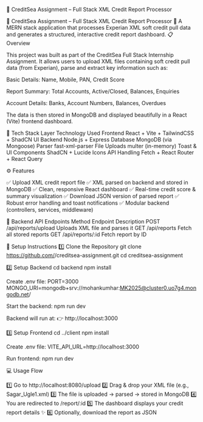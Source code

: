 🏦 CreditSea Assignment – Full Stack XML Credit Report Processor

🏦 CreditSea Assignment – Full Stack XML Credit Report Processor
🚀 A MERN stack application that processes Experian XML soft credit pull data and generates a structured, interactive credit report dashboard.
📋 Overview

This project was built as part of the CreditSea Full Stack Internship Assignment.
It allows users to upload XML files containing soft credit pull data (from Experian), parse and extract key information such as:

Basic Details: Name, Mobile, PAN, Credit Score

Report Summary: Total Accounts, Active/Closed, Balances, Enquiries

Account Details: Banks, Account Numbers, Balances, Overdues

The data is then stored in MongoDB and displayed beautifully in a React (Vite) frontend dashboard.

🧠 Tech Stack
Layer	Technology Used
Frontend	React + Vite + TailwindCSS + ShadCN UI
Backend	Node.js + Express
Database	MongoDB (via Mongoose)
Parser	fast-xml-parser
File Uploads	multer (in-memory)
Toast & UI Components	ShadCN + Lucide Icons
API Handling	Fetch + React Router + React Query


⚙️ Features

✅ Upload XML credit report file
✅ XML parsed on backend and stored in MongoDB
✅ Clean, responsive React dashboard
✅ Real-time credit score & summary visualization
✅ Download JSON version of parsed report
✅ Robust error handling and toast notifications
✅ Modular backend (controllers, services, middleware)



🧠 Backend API Endpoints
Method	Endpoint	Description
POST	/api/reports/upload	Uploads XML file and parses it
GET	/api/reports	Fetch all stored reports
GET	/api/reports/:id	Fetch report by ID


🔧 Setup Instructions
1️⃣ Clone the Repository
git clone https://github.com/<your-username>/creditsea-assignment.git
cd creditsea-assignment


2️⃣ Setup Backend
cd backend
npm install


Create .env file:
PORT=3000
MONGO_URI=mongodb+srv://mohankumhar:MK2025@cluster0.uo7g4.mongodb.net/


Start the backend:
npm run dev


Backend will run at:
👉 http://localhost:3000



3️⃣ Setup Frontend
cd ../client
npm install


Create .env file:
VITE_API_URL=http://localhost:3000


Run frontend:
npm run dev



💻 Usage Flow

1️⃣ Go to http://localhost:8080/upload
2️⃣ Drag & drop your XML file (e.g., Sagar_Ugle1.xml)
3️⃣ The file is uploaded → parsed → stored in MongoDB
4️⃣ You are redirected to /report/:id
5️⃣ The dashboard displays your credit report details ✨
6️⃣ Optionally, download the report as JSON

